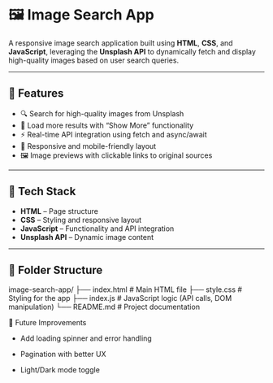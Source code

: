 # 🖼️ Image Search App

A responsive image search application built using **HTML**, **CSS**, and **JavaScript**, leveraging the **Unsplash API** to dynamically fetch and display high-quality images based on user search queries.

---

## 🚀 Features

- 🔍 Search for high-quality images from Unsplash
- 🔁 Load more results with “Show More” functionality
- ⚡ Real-time API integration using fetch and async/await
- 📱 Responsive and mobile-friendly layout
- 🖼️ Image previews with clickable links to original sources

---

## 🔧 Tech Stack

- **HTML** – Page structure
- **CSS** – Styling and responsive layout
- **JavaScript** – Functionality and API integration
- **Unsplash API** – Dynamic image content

---

## 📁 Folder Structure

image-search-app/
├── index.html # Main HTML file
├── style.css # Styling for the app
├── index.js # JavaScript logic (API calls, DOM manipulation)
└── README.md # Project documentation

🎯 Future Improvements
- Add loading spinner and error handling

- Pagination with better UX

- Light/Dark mode toggle

